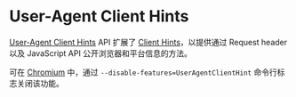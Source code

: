 # User-Agent Client Hints

[User-Agent Client Hints](https://wicg.github.io/ua-client-hints/) API 扩展了 [Client Hints](https://developer.mozilla.org/zh-CN/docs/Web/HTTP/Client_hints)，以提供通过 Request header 以及 JavaScript API 公开浏览器和平台信息的方法。

可在 [Chromium](https://www.chromium.org/updates/ua-ch/) 中，通过 `--disable-features=UserAgentClientHint` 命令行标志关闭该功能。

